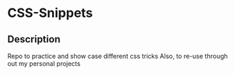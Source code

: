 CSS-Snippets
=============

## Description
 Repo to practice and show case different css tricks
 Also, to re-use through out my personal projects

